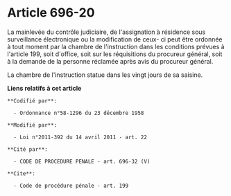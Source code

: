 # Article 696-20

La mainlevée du contrôle judiciaire, de l'assignation à résidence sous surveillance électronique ou la modification de ceux-
ci peut être ordonnée à tout moment par la chambre de l'instruction dans les conditions prévues à l'article 199, soit
d'office, soit sur les réquisitions du procureur général, soit à la demande de la personne réclamée après avis du procureur
général. 

La chambre de l'instruction statue dans les vingt jours de sa saisine.

**Liens relatifs à cet article**

	**Codifié par**:

	  - Ordonnance n°58-1296 du 23 décembre 1958

	**Modifié par**:

	  - Loi n°2011-392 du 14 avril 2011 - art. 22

	**Cité par**:

	  - CODE DE PROCEDURE PENALE - art. 696-32 (V)

	**Cite**:

	  - Code de procédure pénale - art. 199
